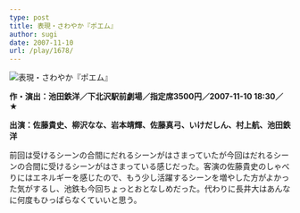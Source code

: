 ```yaml
---
type: post
title: 表現・さわやか『ポエム』
author: sugi
date: 2007-11-10
url: /play/1678/
---
```

<img src="/images/play/20071110.jpg" alt="表現・さわやか『ポエム』" class="alignleft" />

**作・演出：池田鉄洋／下北沢駅前劇場／指定席3500円／2007-11-10 18:30／★**

**出演：佐藤貴史、柳沢なな、岩本靖輝、佐藤真弓、いけだしん、村上航、池田鉄洋**

前回は受けるシーンの合間にだれるシーンがはさまっていたが今回はだれるシーンの合間に受けるシーンがはさまっている感じだった。客演の佐藤貴史のしゃべりにはエネルギーを感じたので、もう少し活躍するシーンを増やした方がよかった気がするし、池鉄も今回ちょっとおとなしめだった。代わりに長井大はあんなに何度もひっぱらなくていいと思う。
